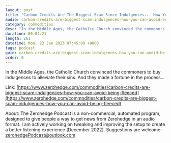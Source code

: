 ```yaml
---
layout: post
title: "Carbon Credits Are The Biggest Scam Since Indulgences... How You Can Avoid Being Fleeced"
audio: carbon-credits-are-biggest-scam-indulgences-how-you-can-avoid-being-fleeced-0
category: commodities
desc: "In the Middle Ages, the Catholic Church convinced the commoners to buy indulgences to alleviate their sins. And they made a fortune in the process..."
duration: 00:04:21
length: 261
datetime: Mon, 23 Jan 2023 07:45:00 +0000
tags: podcast
guid: carbon-credits-are-biggest-scam-indulgences-how-you-can-avoid-being-fleeced-0
order: 0
---
```

In the Middle Ages, the Catholic Church convinced the commoners to buy indulgences to alleviate their sins. And they made a fortune in the process...

Link: [https://www.zerohedge.com/commodities/carbon-credits-are-biggest-scam-indulgences-how-you-can-avoid-being-fleeced](https://www.zerohedge.com/commodities/carbon-credits-are-biggest-scam-indulgences-how-you-can-avoid-being-fleeced)

About: The Zerohedge Podcast is a non-commercial, automated program, designed to give people a way to get news from Zerohedge in an audio format.  I am actively working on tweaking and improving the setup to create a better listening experience (December 2022).  Suggestions are welcome: [zerohedgePodcast@outlook.com](mailto:zerohedgePodcast@outlook.com)